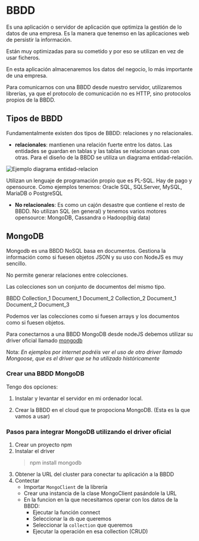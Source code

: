 # BBDD

Es una aplicación o servidor de aplicación que optimiza la gestión de lo datos de una empresa. Es la manera que tenemso en las aplicaciones web de persistir la información.

Están muy optimizadas para su cometido y por eso se utilizan en vez de usar ficheros.

En esta aplicación almacenaremos los datos del negocio, lo más importante de una empresa.

Para comunicarnos con una BBDD desde nuestro servidor, utilizaremos librerías, ya que el protocolo de comunicación no es HTTP, sino protocolos propios de la BBDD.

## Tipos de BBDD

Fundamentalmente existen dos tipos de BBDD: relaciones y no relacionales.

- **relacionales**: mantienen una relación fuerte entre los datos. Las entidades se guardan en tablas y las tablas se relacionan unas con otras. Para el diseño de la BBDD se utiliza un diagrama entidad-relación.

![Ejemplo diagrama entidad-relacion](https://i.blogs.es/2b4f5a/gbd-entero/1366_2000.png)

Utilizan un lenguaje de programación propio que es PL-SQL. Hay de pago y opensource. Como ejemplos tenemos: Oracle SQL, SQLServer, MySQL, MariaDB o PostgreSQL

- **No relacionales**: Es como un cajón desastre que contiene el resto de BBDD. No utilizan SQL (en general) y tenemos varios motores opensource: MongoDB, Cassandra o Hadoop(big data)

## MongoDB

Mongodb es una BBDD NoSQL basa en documentos. Gestiona la información como si fuesen objetos JSON y su uso con NodeJS es muy sencillo.

No permite generar relaciones entre colecciones.

Las colecciones son un conjunto de documentos del mismo tipo.

BBDD
 Collection_1
  Document_1
  Document_2
 Collection_2
  Document_1
  Document_2
  Document_3

Podemos ver las colecciones como si fuesen arrays y los documentos como si fuesen objetos.

Para conectarnos a una BBDD MongoDB desde nodeJS debemos utilizar su driver oficial llamado [mongodb](https://www.npmjs.com/package/mongodb)

Nota: *En ejemplos por internet podréis ver el uso de otro driver llamado Mongoose, que es el driver que se ha utilizado históricamente*

### Crear una BBDD MongoDB

Tengo dos opciones:

1. Instalar y levantar el servidor en mi ordenador local.

2. Crear la BBDD en el cloud que te propociona MongoDB. (Esta es la que vamos a usar)

### Pasos para integrar MongoDB utilizando el driver oficial

1. Crear un proyecto npm
2. Instalar el driver
    > npm install mongodb
3. Obtener la URL del cluster para conectar tu aplicación a la BBDD
4. Contectar
    - Importar `MongoClient` de la librería
    - Crear una instancia de la clase MongoClient pasándole la URL
    - En la funcion en la que necesitamos operar con los datos de la BBDD:
        - Ejecutar la función connect
        - Seleccionar la `db` que queremos
        - Seleccionar la `collection` que queremos
        - Ejecutar la operación en esa collection (CRUD) 
